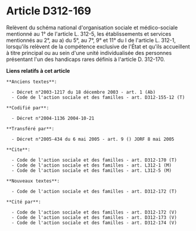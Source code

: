# Article D312-169

Relèvent du schéma national d'organisation sociale et médico-sociale mentionné au 1° de l'article L. 312-5, les
établissements et services mentionnés au 2°, au a) du 5°, au 7°, 9° et 11° du I de l'article L. 312-1, lorsqu'ils relèvent de
la compétence exclusive de l'État et qu'ils accueillent à titre principal ou au sein d'une unité individualisée des personnes
présentant l'un des handicaps rares définis à l'article D. 312-170.

**Liens relatifs à cet article**

	**Anciens textes**:

	  - Décret n°2003-1217 du 18 décembre 2003 - art. 1 (Ab)
	  - Code de l'action sociale et des familles - art. D312-155-12 (T)

	**Codifié par**:

	  - Décret n°2004-1136 2004-10-21

	**Transféré par**:

	  - Décret n°2005-434 du 6 mai 2005 - art. 9 () JORF 8 mai 2005

	**Cite**:

	  - Code de l'action sociale et des familles - art. D312-170 (T)
	  - Code de l'action sociale et des familles - art. L312-1 (M)
	  - Code de l'action sociale et des familles - art. L312-5 (M)

	**Nouveaux textes**:

	  - Code de l'action sociale et des familles - art. D312-172 (T)

	**Cité par**:

	  - Code de l'action sociale et des familles - art. D312-172 (V)
	  - Code de l'action sociale et des familles - art. D312-173 (V)
	  - Code de l'action sociale et des familles - art. D312-174 (V)
